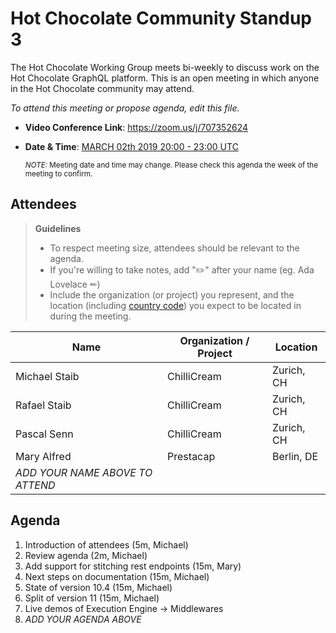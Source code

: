 # Hot Chocolate Community Standup 3

The Hot Chocolate Working Group meets bi-weekly to discuss work on the Hot Chocolate GraphQL platform. This is an open meeting in which anyone in the Hot Chocolate community may attend.

*To attend this meeting or propose agenda, edit this file.*

- **Video Conference Link**:  https://zoom.us/j/707352624
- **Date & Time**: [MARCH 02th 2019 20:00 - 23:00 UTC](https://www.timeanddate.com/worldclock/meetingdetails.html?year=2020&month=3&day=2&hour=20&min=0&sec=0&p1=268&p2=22&p3=224)

  <small>*NOTE:* Meeting date and time may change. Please check this agenda the week of the meeting to confirm.</small>

## Attendees

> **Guidelines**
> - To respect meeting size, attendees should be relevant to the agenda.
> - If you're willing to take notes, add "✏️" after your name (eg. Ada Lovelace ✏)
> - Include the organization (or project) you represent, and the location (including [country code](https://en.wikipedia.org/wiki/List_of_ISO_3166_country_codes#Current_ISO_3166_country_codes)) you expect to be located in during the meeting.

| Name                     | Organization / Project     | Location
| ------------------------ | -------------------------- | ------------------------
| Michael Staib            | ChilliCream                | Zurich, CH
| Rafael Staib             | ChilliCream                | Zurich, CH
| Pascal Senn              | ChilliCream                | Zurich, CH
| Mary Alfred              | Prestacap                  | Berlin, DE
| *ADD YOUR NAME ABOVE TO ATTEND*

## Agenda

1. Introduction of attendees (5m, Michael)
1. Review agenda (2m, Michael)
1. Add support for stitching rest endpoints (15m, Mary)
1. Next steps on documentation (15m, Michael)
1. State of version 10.4 (15m, Michael)
1. Split of version 11 (15m, Michael)
1. Live demos of Execution Engine -> Middlewares
1. *ADD YOUR AGENDA ABOVE*
